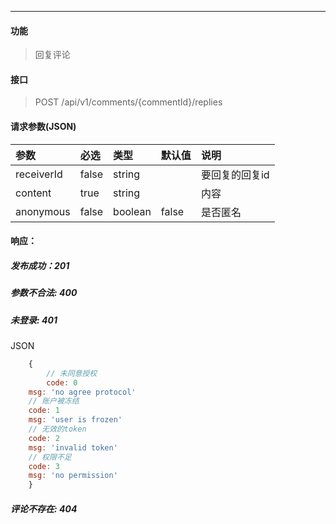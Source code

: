 -----------

#### 功能

> 回复评论

#### 接口

> POST  /api/v1/comments/{commentId}/replies

#### 请求参数(JSON)

|参数|必选 |类型|默认值|说明|
|:----- |:-------|:-----|:----- |:----- |
|receiverId |false |string|| 要回复的回复id |
|content |true |string||内容|
|anonymous |false |boolean|false|是否匿名|

#### 响应：
##### 发布成功：201
##### 参数不合法: 400
##### 未登录: 401
JSON
```js
	{
		// 未同意授权
		code: 0
    msg: 'no agree protocol'
    // 账户被冻结
    code: 1
    msg: 'user is frozen'
    // 无效的token
    code: 2
    msg: 'invalid token'
    // 权限不足
    code: 3
    msg: 'no permission'
	}
```
##### 评论不存在: 404
